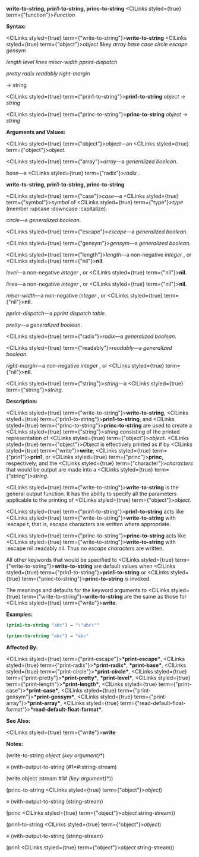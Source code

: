 **write-to-string, prin1-to-string, princ-to-string** <ClLinks styled={true} term={"function"}><i>Function</i></ClLinks> 



**Syntax:** 



<ClLinks styled={true} term={"write-to-string"}><b>write-to-string</b></ClLinks> <ClLinks styled={true} term={"object"}><i>object</i></ClLinks> &amp;key *array base case circle escape gensym* 



*length level lines miser-width pprint-dispatch* 



*pretty radix readably right-margin* 



→ string 



<ClLinks styled={true} term={"prin1-to-string"}><b>prin1-to-string</b></ClLinks> *object → string* 



<ClLinks styled={true} term={"princ-to-string"}><b>princ-to-string</b></ClLinks> *object → string* 



**Arguments and Values:** 



<ClLinks styled={true} term={"object"}><i>object</i></ClLinks>—an <ClLinks styled={true} term={"object"}><i>object</i></ClLinks>. 



<ClLinks styled={true} term={"array"}><i>array</i></ClLinks>—a *generalized boolean*. 



*base*—a <ClLinks styled={true} term={"radix"}><i>radix</i></ClLinks> . 







 



 



**write-to-string, prin1-to-string, princ-to-string** 



<ClLinks styled={true} term={"case"}><i>case</i></ClLinks>—a <ClLinks styled={true} term={"symbol"}><i>symbol</i></ClLinks> of <ClLinks styled={true} term={"type"}><i>type</i></ClLinks> (member :upcase :downcase :capitalize). 



*circle*—a *generalized boolean*. 



<ClLinks styled={true} term={"escape"}><i>escape</i></ClLinks>—a *generalized boolean*. 



<ClLinks styled={true} term={"gensym"}><i>gensym</i></ClLinks>—a *generalized boolean*. 



<ClLinks styled={true} term={"length"}><i>length</i></ClLinks>—a non-negative *integer* , or <ClLinks styled={true} term={"nil"}><b>nil</b></ClLinks>. 



*level*—a non-negative *integer* , or <ClLinks styled={true} term={"nil"}><b>nil</b></ClLinks>. 



*lines*—a non-negative *integer* , or <ClLinks styled={true} term={"nil"}><b>nil</b></ClLinks>. 



*miser-width*—a non-negative *integer* , or <ClLinks styled={true} term={"nil"}><b>nil</b></ClLinks>. 



*pprint-dispatch*—a *pprint dispatch table*. 



*pretty*—a *generalized boolean*. 



<ClLinks styled={true} term={"radix"}><i>radix</i></ClLinks>—a *generalized boolean*. 



<ClLinks styled={true} term={"readably"}><i>readably</i></ClLinks>—a *generalized boolean*. 



*right-margin*—a non-negative *integer* , or <ClLinks styled={true} term={"nil"}><b>nil</b></ClLinks>. 



<ClLinks styled={true} term={"string"}><i>string</i></ClLinks>—a <ClLinks styled={true} term={"string"}><i>string</i></ClLinks>. 



**Description:** 



<ClLinks styled={true} term={"write-to-string"}><b>write-to-string</b></ClLinks>, <ClLinks styled={true} term={"prin1-to-string"}><b>prin1-to-string</b></ClLinks>, and <ClLinks styled={true} term={"princ-to-string"}><b>princ-to-string</b></ClLinks> are used to create a <ClLinks styled={true} term={"string"}><i>string</i></ClLinks> consisting of the printed representation of <ClLinks styled={true} term={"object"}><i>object</i></ClLinks>. <ClLinks styled={true} term={"object"}><i>Object</i></ClLinks> is effectively printed as if by <ClLinks styled={true} term={"write"}><b>write</b></ClLinks>, <ClLinks styled={true} term={"prin1"}><b>prin1</b></ClLinks>, or <ClLinks styled={true} term={"princ"}><b>princ</b></ClLinks>, respectively, and the <ClLinks styled={true} term={"character"}><i>characters</i></ClLinks> that would be output are made into a <ClLinks styled={true} term={"string"}><i>string</i></ClLinks>. 



<ClLinks styled={true} term={"write-to-string"}><b>write-to-string</b></ClLinks> is the general output function. It has the ability to specify all the parameters applicable to the printing of <ClLinks styled={true} term={"object"}><i>object</i></ClLinks>. 



<ClLinks styled={true} term={"prin1-to-string"}><b>prin1-to-string</b></ClLinks> acts like <ClLinks styled={true} term={"write-to-string"}><b>write-to-string</b></ClLinks> with :escape t, that is, escape characters are written where appropriate. 



<ClLinks styled={true} term={"princ-to-string"}><b>princ-to-string</b></ClLinks> acts like <ClLinks styled={true} term={"write-to-string"}><b>write-to-string</b></ClLinks> with :escape nil :readably nil. Thus no *escape characters* are written. 



All other keywords that would be specified to <ClLinks styled={true} term={"write-to-string"}><b>write-to-string</b></ClLinks> are default values when <ClLinks styled={true} term={"prin1-to-string"}><b>prin1-to-string</b></ClLinks> or <ClLinks styled={true} term={"princ-to-string"}><b>princ-to-string</b></ClLinks> is invoked. 



The meanings and defaults for the keyword arguments to <ClLinks styled={true} term={"write-to-string"}><b>write-to-string</b></ClLinks> are the same as those for <ClLinks styled={true} term={"write"}><b>write</b></ClLinks>. 



**Examples:**
```lisp
(prin1-to-string "abc") → "\"abc\"" 

(princ-to-string "abc") → "abc" 
```
**Affected By:** 



<ClLinks styled={true} term={"print-escape"}><b>\*print-escape\*</b></ClLinks>, <ClLinks styled={true} term={"print-radix"}><b>\*print-radix\*</b></ClLinks>, **\*print-base\***, <ClLinks styled={true} term={"print-circle"}><b>\*print-circle\*</b></ClLinks>, <ClLinks styled={true} term={"print-pretty"}><b>\*print-pretty\*</b></ClLinks>, **\*print-level\***, <ClLinks styled={true} term={"print-length"}><b>\*print-length\*</b></ClLinks>, <ClLinks styled={true} term={"print-case"}><b>\*print-case\*</b></ClLinks>, <ClLinks styled={true} term={"print-gensym"}><b>\*print-gensym\*</b></ClLinks>, <ClLinks styled={true} term={"print-array"}><b>\*print-array\*</b></ClLinks>, <ClLinks styled={true} term={"read-default-float-format"}><b>\*read-default-float-format\*</b></ClLinks>. 



**See Also:** 



<ClLinks styled={true} term={"write"}><b>write</b></ClLinks> 



**Notes:** 



(write-to-string *object \{key argument\}*\*) 



*≡* (with-output-to-string (#1=#:string-stream) 



(write object :stream #1# *\{key argument\}*\*)) 



(princ-to-string <ClLinks styled={true} term={"object"}><i>object</i></ClLinks>) 



*≡* (with-output-to-string (string-stream) 



(princ <ClLinks styled={true} term={"object"}><i>object</i></ClLinks> string-stream)) 



(prin1-to-string <ClLinks styled={true} term={"object"}><i>object</i></ClLinks>) 



*≡* (with-output-to-string (string-stream) 



(prin1 <ClLinks styled={true} term={"object"}><i>object</i></ClLinks> string-stream)) 



